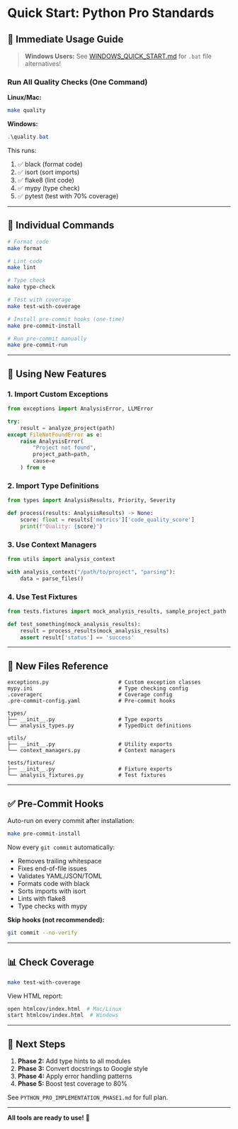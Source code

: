 # Quick Start: Python Pro Standards

## 🚀 Immediate Usage Guide

> **Windows Users:** See [WINDOWS_QUICK_START.md](WINDOWS_QUICK_START.md) for `.bat` file alternatives!

### Run All Quality Checks (One Command)

**Linux/Mac:**
```bash
make quality
```

**Windows:**
```powershell
.\quality.bat
```

This runs:
1. ✅ black (format code)
2. ✅ isort (sort imports)
3. ✅ flake8 (lint code)
4. ✅ mypy (type check)
5. ✅ pytest (test with 70% coverage)

---

## 🔧 Individual Commands

```bash
# Format code
make format

# Lint code
make lint

# Type check
make type-check

# Test with coverage
make test-with-coverage

# Install pre-commit hooks (one-time)
make pre-commit-install

# Run pre-commit manually
make pre-commit-run
```

---

## 📝 Using New Features

### 1. Import Custom Exceptions

```python
from exceptions import AnalysisError, LLMError

try:
    result = analyze_project(path)
except FileNotFoundError as e:
    raise AnalysisError(
        "Project not found",
        project_path=path,
        cause=e
    ) from e
```

### 2. Import Type Definitions

```python
from types import AnalysisResults, Priority, Severity

def process(results: AnalysisResults) -> None:
    score: float = results['metrics']['code_quality_score']
    print(f"Quality: {score}")
```

### 3. Use Context Managers

```python
from utils import analysis_context

with analysis_context("/path/to/project", "parsing"):
    data = parse_files()
```

### 4. Use Test Fixtures

```python
from tests.fixtures import mock_analysis_results, sample_project_path

def test_something(mock_analysis_results):
    result = process_results(mock_analysis_results)
    assert result['status'] == 'success'
```

---

## 📂 New Files Reference

```
exceptions.py                      # Custom exception classes
mypy.ini                           # Type checking config
.coveragerc                        # Coverage config
.pre-commit-config.yaml            # Pre-commit hooks

types/
├── __init__.py                    # Type exports
└── analysis_types.py              # TypedDict definitions

utils/
├── __init__.py                    # Utility exports
└── context_managers.py            # Context managers

tests/fixtures/
├── __init__.py                    # Fixture exports
└── analysis_fixtures.py           # Test fixtures
```

---

## ✅ Pre-Commit Hooks

Auto-run on every commit after installation:

```bash
make pre-commit-install
```

Now every `git commit` automatically:
- Removes trailing whitespace
- Fixes end-of-file issues
- Validates YAML/JSON/TOML
- Formats code with black
- Sorts imports with isort
- Lints with flake8
- Type checks with mypy

**Skip hooks (not recommended):**
```bash
git commit --no-verify
```

---

## 📊 Check Coverage

```bash
make test-with-coverage
```

View HTML report:
```bash
open htmlcov/index.html  # Mac/Linux
start htmlcov/index.html  # Windows
```

---

## 🎯 Next Steps

1. **Phase 2:** Add type hints to all modules
2. **Phase 3:** Convert docstrings to Google style
3. **Phase 4:** Apply error handling patterns
4. **Phase 5:** Boost test coverage to 80%

See `PYTHON_PRO_IMPLEMENTATION_PHASE1.md` for full plan.

---

**All tools are ready to use!** 🎉


